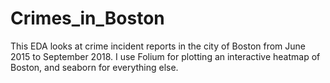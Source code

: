 # Crimes_in_Boston
This EDA looks at crime incident reports in the city of Boston from June 2015 to September 2018. I use Folium for plotting an interactive heatmap of Boston, and seaborn for everything else.
